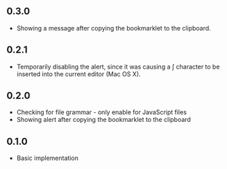 ## 0.3.0
* Showing a message after copying the bookmarklet to the clipboard.

## 0.2.1
* Temporarily disabling the alert, since it was causing a ∫ character to be inserted into the current editor (Mac OS X).

## 0.2.0
* Checking for file grammar - only enable for JavaScript files
* Showing alert after copying the bookmarklet to the clipboard

## 0.1.0
* Basic implementation
